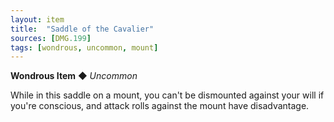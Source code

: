 ```yaml
---
layout: item
title:  "Saddle of the Cavalier"
sources: [DMG.199]
tags: [wondrous, uncommon, mount]
---
```


**Wondrous Item** ◆ *Uncommon*

While in this saddle on a mount, you can't be dismounted against your will if you're conscious, and attack rolls against the mount have disadvantage.